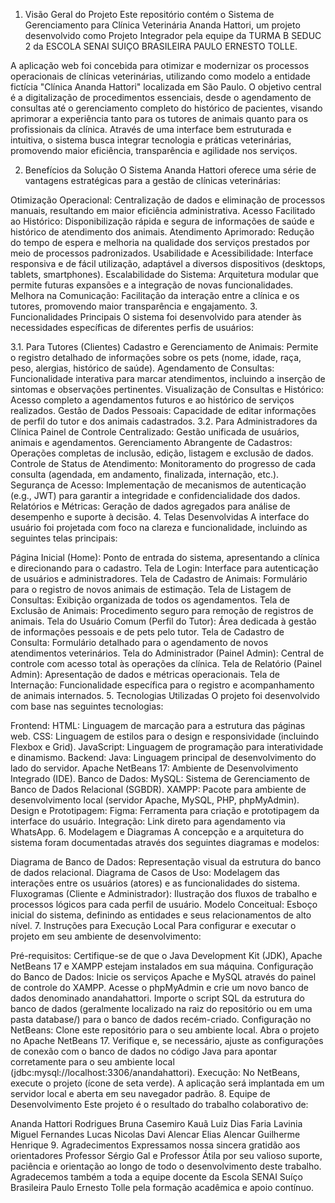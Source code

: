 1. Visão Geral do Projeto
Este repositório contém o Sistema de Gerenciamento para Clínica Veterinária Ananda Hattori, um projeto desenvolvido como Projeto Integrador pela equipe da TURMA B SEDUC 2 da ESCOLA SENAI SUIÇO BRASILEIRA PAULO ERNESTO TOLLE.

A aplicação web foi concebida para otimizar e modernizar os processos operacionais de clínicas veterinárias, utilizando como modelo a entidade fictícia "Clínica Ananda Hattori" localizada em São Paulo. O objetivo central é a digitalização de procedimentos essenciais, desde o agendamento de consultas até o gerenciamento completo do histórico de pacientes, visando aprimorar a experiência tanto para os tutores de animais quanto para os profissionais da clínica. Através de uma interface bem estruturada e intuitiva, o sistema busca integrar tecnologia e práticas veterinárias, promovendo maior eficiência, transparência e agilidade nos serviços.

2. Benefícios da Solução
O Sistema Ananda Hattori oferece uma série de vantagens estratégicas para a gestão de clínicas veterinárias:

Otimização Operacional: Centralização de dados e eliminação de processos manuais, resultando em maior eficiência administrativa.
Acesso Facilitado ao Histórico: Disponibilização rápida e segura de informações de saúde e histórico de atendimento dos animais.
Atendimento Aprimorado: Redução do tempo de espera e melhoria na qualidade dos serviços prestados por meio de processos padronizados.
Usabilidade e Acessibilidade: Interface responsiva e de fácil utilização, adaptável a diversos dispositivos (desktops, tablets, smartphones).
Escalabilidade do Sistema: Arquitetura modular que permite futuras expansões e a integração de novas funcionalidades.
Melhora na Comunicação: Facilitação da interação entre a clínica e os tutores, promovendo maior transparência e engajamento.
3. Funcionalidades Principais
O sistema foi desenvolvido para atender às necessidades específicas de diferentes perfis de usuários:

3.1. Para Tutores (Clientes)
Cadastro e Gerenciamento de Animais: Permite o registro detalhado de informações sobre os pets (nome, idade, raça, peso, alergias, histórico de saúde).
Agendamento de Consultas: Funcionalidade interativa para marcar atendimentos, incluindo a inserção de sintomas e observações pertinentes.
Visualização de Consultas e Histórico: Acesso completo a agendamentos futuros e ao histórico de serviços realizados.
Gestão de Dados Pessoais: Capacidade de editar informações de perfil do tutor e dos animais cadastrados.
3.2. Para Administradores da Clínica
Painel de Controle Centralizado: Gestão unificada de usuários, animais e agendamentos.
Gerenciamento Abrangente de Cadastros: Operações completas de inclusão, edição, listagem e exclusão de dados.
Controle de Status de Atendimento: Monitoramento do progresso de cada consulta (agendada, em andamento, finalizada, internação, etc.).
Segurança de Acesso: Implementação de mecanismos de autenticação (e.g., JWT) para garantir a integridade e confidencialidade dos dados.
Relatórios e Métricas: Geração de dados agregados para análise de desempenho e suporte à decisão.
4. Telas Desenvolvidas
A interface do usuário foi projetada com foco na clareza e funcionalidade, incluindo as seguintes telas principais:

Página Inicial (Home): Ponto de entrada do sistema, apresentando a clínica e direcionando para o cadastro.
Tela de Login: Interface para autenticação de usuários e administradores.
Tela de Cadastro de Animais: Formulário para o registro de novos animais de estimação.
Tela de Listagem de Consultas: Exibição organizada de todos os agendamentos.
Tela de Exclusão de Animais: Procedimento seguro para remoção de registros de animais.
Tela do Usuário Comum (Perfil do Tutor): Área dedicada à gestão de informações pessoais e de pets pelo tutor.
Tela de Cadastro de Consulta: Formulário detalhado para o agendamento de novos atendimentos veterinários.
Tela do Administrador (Painel Admin): Central de controle com acesso total às operações da clínica.
Tela de Relatório (Painel Admin): Apresentação de dados e métricas operacionais.
Tela de Internação: Funcionalidade específica para o registro e acompanhamento de animais internados.
5. Tecnologias Utilizadas
O projeto foi desenvolvido com base nas seguintes tecnologias:

Frontend:
HTML: Linguagem de marcação para a estrutura das páginas web.
CSS: Linguagem de estilos para o design e responsividade (incluindo Flexbox e Grid).
JavaScript: Linguagem de programação para interatividade e dinamismo.
Backend:
Java: Linguagem principal de desenvolvimento do lado do servidor.
Apache NetBeans 17: Ambiente de Desenvolvimento Integrado (IDE).
Banco de Dados:
MySQL: Sistema de Gerenciamento de Banco de Dados Relacional (SGBDR).
XAMPP: Pacote para ambiente de desenvolvimento local (servidor Apache, MySQL, PHP, phpMyAdmin).
Design e Prototipagem:
Figma: Ferramenta para criação e prototipagem da interface do usuário.
Integração:
Link direto para agendamento via WhatsApp.
6. Modelagem e Diagramas
A concepção e a arquitetura do sistema foram documentadas através dos seguintes diagramas e modelos:

Diagrama de Banco de Dados: Representação visual da estrutura do banco de dados relacional.
Diagrama de Casos de Uso: Modelagem das interações entre os usuários (atores) e as funcionalidades do sistema.
Fluxogramas (Cliente e Administrador): Ilustração dos fluxos de trabalho e processos lógicos para cada perfil de usuário.
Modelo Conceitual: Esboço inicial do sistema, definindo as entidades e seus relacionamentos de alto nível.
7. Instruções para Execução Local
Para configurar e executar o projeto em seu ambiente de desenvolvimento:

Pré-requisitos: Certifique-se de que o Java Development Kit (JDK), Apache NetBeans 17 e XAMPP estejam instalados em sua máquina.
Configuração do Banco de Dados:
Inicie os serviços Apache e MySQL através do painel de controle do XAMPP.
Acesse o phpMyAdmin e crie um novo banco de dados denominado anandahattori.
Importe o script SQL da estrutura do banco de dados (geralmente localizado na raiz do repositório ou em uma pasta database/) para o banco de dados recém-criado.
Configuração no NetBeans:
Clone este repositório para o seu ambiente local.
Abra o projeto no Apache NetBeans 17.
Verifique e, se necessário, ajuste as configurações de conexão com o banco de dados no código Java para apontar corretamente para o seu ambiente local (jdbc:mysql://localhost:3306/anandahattori).
Execução:
No NetBeans, execute o projeto (ícone de seta verde). A aplicação será implantada em um servidor local e aberta em seu navegador padrão.
8. Equipe de Desenvolvimento
Este projeto é o resultado do trabalho colaborativo de:

Ananda Hattori Rodrigues
Bruna Casemiro
Kauã Luiz Dias Faria
Lavinia
Miguel Fernandes
Lucas Nicolas
Davi Alencar
Elias Alencar
Guilherme Henrique
9. Agradecimentos
Expressamos nossa sincera gratidão aos orientadores Professor Sérgio Gal e Professor Átila por seu valioso suporte, paciência e orientação ao longo de todo o desenvolvimento deste trabalho. Agradecemos também a toda a equipe docente da Escola SENAI Suíço Brasileira Paulo Ernesto Tolle pela formação acadêmica e apoio contínuo.
